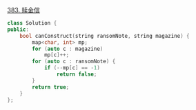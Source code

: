 [383. 赎金信](https://leetcode.cn/problems/ransom-note/description/)
```cpp
class Solution {
public:
    bool canConstruct(string ransomNote, string magazine) {
        map<char, int> mp;
        for (auto c : magazine)
            mp[c]++;
        for (auto c : ransomNote) {
            if (--mp[c] == -1)
                return false;
        }
        return true;
    }
};
```